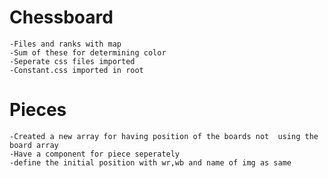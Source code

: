 # Chessboard
    -Files and ranks with map 
    -Sum of these for determining color
    -Seperate css files imported
    -Constant.css imported in root
    
# Pieces
    -Created a new array for having position of the boards not  using the board array
    -Have a component for piece seperately
    -define the initial position with wr,wb and name of img as same
    